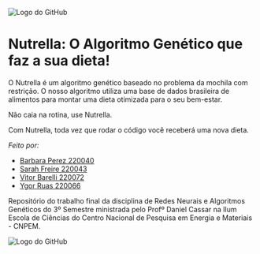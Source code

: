 ![Logo do GitHub](https://github.com/Sarah-Freire/Trabalho-RNAG/raw/main/A2.png)

# Nutrella: O Algoritmo Genético que faz a sua dieta!

O Nutrella é um algoritmo genético baseado no problema da mochila com restrição. O nosso algoritmo utiliza uma base de dados brasileira de alimentos para montar uma dieta otimizada para o seu bem-estar.

Não caia na rotina, use Nutrella.

Com Nutrella, toda vez que rodar o código você receberá uma nova dieta.


*Feito por:*
 - [Barbara Perez 220040](https://github.com/barbaraperez)
 - [Sarah Freire  220043](https://github.com/Sarah-Freire)
 - [Vitor Barelli 220072](https://github.com/Leprechas)
 - [Ygor Ruas     220066](https://github.com/YgorRuas)

Repositório do trabalho final da disciplina de Redes Neurais e Algoritmos Genéticos do 3º Semestre ministrada pelo Profº Daniel Cassar na Ilum Escola de Ciências do Centro Nacional de Pesquisa em Energia e Materiais - CNPEM.

![Logo do GitHub](https://github.com/Sarah-Freire/Trabalho-RNAG/raw/main/A1.png)
